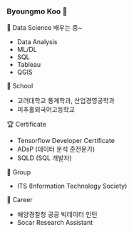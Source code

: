 ### Byoungmo Koo 👋

<!--
**Koo-BM/Koo-BM** is a ✨ _special_ ✨ repository because its `README.md` (this file) appears on your GitHub profile.

Here are some ideas to get you started:

- 🔭 I’m currently working on ...
- 🌱 I’m currently learning ...
- 👯 I’m looking to collaborate on ...
- 🤔 I’m looking for help with ...
- 💬 Ask me about ...
- 📫 How to reach me: ...
- 😄 Pronouns: ...
- ⚡ Fun fact: ...
-->

🌱 Data Science 배우는 중~
- Data Analysis
- ML/DL
- SQL
- Tableau
- QGIS

📌 School
- 고려대학교 통계학과, 산업경영공학과
- 미추홀외국어고등학교

🏆 Certificate
- Tensorflow Developer Certificate
- ADsP (데이터 분석 준전문가)
- SQLD (SQL 개발자)

👯 Group
- ITS (Information Technology Society)

👊 Career
- 해양경찰청 공공 빅데이터 인턴
- Socar Research Assistant
